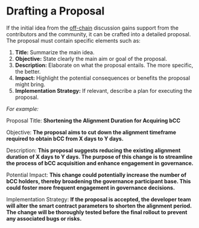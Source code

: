 # Drafting a Proposal

If the initial idea from the [off-chain](https://cascadia.gitbook.io/gitbook/governance/off-chain) discussion gains support from the contributors and the community, it can be crafted into a detailed proposal. The proposal must contain specific elements such as:

1. **Title:** Summarize the main idea.
2. **Objective:** State clearly the main aim or goal of the proposal.
3. **Description:** Elaborate on what the proposal entails. The more specific, the better.
4. **Impact:** Highlight the potential consequences or benefits the proposal might bring.
5. **Implementation Strategy:** If relevant, describe a plan for executing the proposal.

_For example:_

Proposal Title: **Shortening the Alignment Duration for Acquiring bCC**

Objective: **The proposal aims to cut down the alignment timeframe required to obtain bCC from X days to Y days.**

Description: **This proposal suggests reducing the existing alignment duration of X days to Y days. The purpose of this change is to streamline the process of bCC acquisition and enhance engagement in governance.**

Potential Impact: **This change could potentially increase the number of bCC holders, thereby broadening the governance participant base. This could foster more frequent engagement in governance decisions.**

Implementation Strategy: **If the proposal is accepted, the developer team will alter the smart contract parameters to shorten the alignment period. The change will be thoroughly tested before the final rollout to prevent any associated bugs or risks.**
